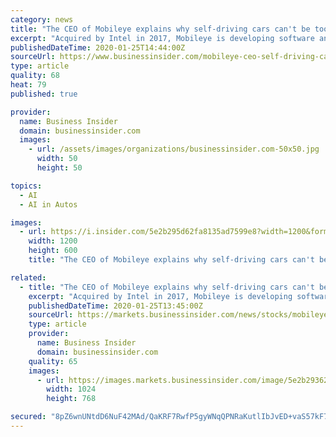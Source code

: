 ```yaml
---
category: news
title: "The CEO of Mobileye explains why self-driving cars can't be too cautious"
excerpt: "Acquired by Intel in 2017, Mobileye is developing software and hardware for self-driving cars, including computer chips and maps."
publishedDateTime: 2020-01-25T14:44:00Z
sourceUrl: https://www.businessinsider.com/mobileye-ceo-self-driving-cars-cant-be-too-cautious-2020-1
type: article
quality: 68
heat: 79
published: true

provider:
  name: Business Insider
  domain: businessinsider.com
  images:
    - url: /assets/images/organizations/businessinsider.com-50x50.jpg
      width: 50
      height: 50

topics:
  - AI
  - AI in Autos

images:
  - url: https://i.insider.com/5e2b295d62fa8135ad7599e8?width=1200&format=jpeg
    width: 1200
    height: 600
    title: "The CEO of Mobileye explains why self-driving cars can't be too cautious"

related:
  - title: "The CEO of Mobileye explains why self-driving cars can't be too cautious (INTC)"
    excerpt: "Acquired by Intel in 2017, Mobileye is developing software and hardware for self-driving cars, including computer chips and maps. Mobileye CEO Amnon Shashua told Business Insider that autonomous vehicles (AVs) can't be too cautious. If AVs take too long to get to their destinations, people won't want to ride in them, Shashua said. To increase ..."
    publishedDateTime: 2020-01-25T13:45:00Z
    sourceUrl: https://markets.businessinsider.com/news/stocks/mobileye-ceo-self-driving-cars-cant-be-too-cautious-2020-1-1028844526
    type: article
    provider:
      name: Business Insider
      domain: businessinsider.com
    quality: 65
    images:
      - url: https://images.markets.businessinsider.com/image/5e2b293624306a2d955068f4-2333/mobileye-2020-ces-shashua-5.jpg
        width: 1024
        height: 768

secured: "8pZ6wnUNtdD6NuF42MAd/QaKRF7RwfP5gyWNqQPNRaKutlIbJvED+vaS57kF7Kv8jnFjIXmtdS56UnPXULDr2d9PVMQjZX1SfJAax5gHI8WRYLUMlTydehDPWfxYB4rRSe6G8Mpn3dMxk/yZBqk/GwrmX6GsoM/8hY5BlsJFgDX80qnjSFOdpcorMRtmuNWDkhFZ8ADT4aU7jepA8M5Brfk0SoErIqJkUe/LTjCF5OjSzq9xjR42Mw7i+5UVChUN4drblahxQoyMiAicxFURm0V+W/jbro1og/RG2uosqaqt0idwB1Q+IcAF2VE1hEjczkQ5p5okVuLw3XENDl3elAhPhgSOk/EYgQWHFceK63rns1a3eufXqZIh3+Q9k/Q+lRno4nGQ/TCFfAtptIYAsu79odEzaDCkrYDmZJ9W6ZJNZ9ui4EthY+Wie6/M6h/iyw6UrGkR7QPt0cYC0ZnPlQAve2AeYUHLv1xsup4iP/4=;NKTRQIebaUnsBbPgpwN8LA=="
---
```


